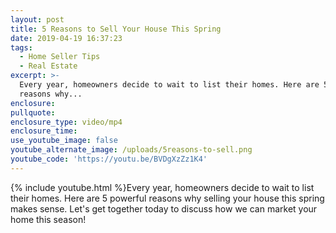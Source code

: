 ```yaml
---
layout: post
title: 5 Reasons to Sell Your House This Spring
date: 2019-04-19 16:37:23
tags:
  - Home Seller Tips
  - Real Estate
excerpt: >-
  Every year, homeowners decide to wait to list their homes. Here are 5 powerful
  reasons why...
enclosure:
pullquote:
enclosure_type: video/mp4
enclosure_time:
use_youtube_image: false
youtube_alternate_image: /uploads/5reasons-to-sell.png
youtube_code: 'https://youtu.be/BVDgXzZz1K4'
---
```


{% include youtube.html %}Every year, homeowners decide to wait to list their homes. Here are 5 powerful reasons why selling your house this spring makes sense. Let's get together today to discuss how we can market your home this season\!